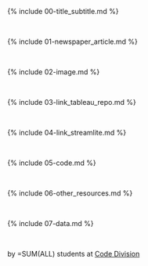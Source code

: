 
{% include 00-title_subtitle.md %}

<br>

{% include 01-newspaper_article.md %}

<br>

{% include 02-image.md %}

<br>

{% include 03-link_tableau_repo.md %}

<br>

{% include 04-link_streamlite.md %}

<br>

{% include 05-code.md %}

<br>

{% include 06-other_resources.md %}

<br>

{% include 07-data.md %}

<br>

by =SUM(ALL)
students at [Code Division](http://codedivision.co.uk/)
